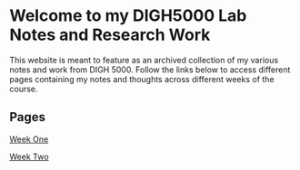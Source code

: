 # Welcome to my DIGH5000 Lab Notes and Research Work
This website is meant to feature as an archived collection of my various notes and work from DIGH 5000. Follow the links below to access different pages containing my notes and thoughts across different weeks of the course.
## Pages
[Week One](Week1.md)

[Week Two](Week2.md)
